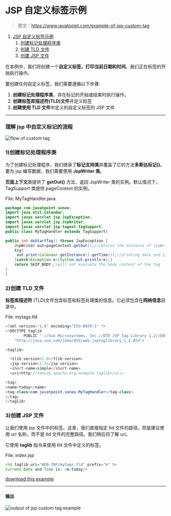 # JSP 自定义标签示例

> 原文：<https://www.javatpoint.com/example-of-jsp-custom-tag>

1.  [JSP 自定义标签示例](#)
    1.  [创建标记处理程序类](#step1)
    2.  [创建 TLD 文件](#step2)
    3.  [创建 JSP 文件](#step3)

在本例中，我们将创建一个**自定义标签，打印当前日期和时间**。我们正在标签的开始执行操作。

要创建任何自定义标签，我们需要遵循以下步骤:

1.  **创建标记处理程序类**，并在标记的开始或结束时执行操作。
2.  **创建标签库描述符(TLD)文件**并定义标签
3.  **创建使用 TLD 文件**中定义的自定义标签的 JSP 文件

* * *

### 理解 jsp 中自定义标记的流程

![flow of custom tag](../img/6e5270b61198d433eb3dc3462489efdf.png)

### 1)创建标记处理程序类

为了创建标记处理程序，我们继承了**标记支持类**并覆盖了它的方法**多斯达标记()**。要为 jsp 编写数据，我们需要使用 **JspWriter 类**。

**页面上下文**类提供了 **getOut()** 方法，返回 JspWriter 类的实例。默认情况下，TagSupport 类提供 pageContext 的实例。

File: MyTagHandler.java

```java
package com.javatpoint.sonoo;
import java.util.Calendar;
import javax.servlet.jsp.JspException;
import javax.servlet.jsp.JspWriter;
import javax.servlet.jsp.tagext.TagSupport;
public class MyTagHandler extends TagSupport{

public int doStartTag() throws JspException {
	JspWriter out=pageContext.getOut();//returns the instance of JspWriter
	try{
	 out.print(Calendar.getInstance().getTime());//printing date and time using JspWriter
	}catch(Exception e){System.out.println(e);}
	return SKIP_BODY;//will not evaluate the body content of the tag
}
}

```

### 2)创建 TLD 文件

**标签库描述符** (TLD)文件包含标签和标签处理类的信息。它必须包含在**网络信息**目录中。

File: mytags.tld

```java
<?xml version="1.0" encoding="ISO-8859-1" ?>
<!DOCTYPE taglib
        PUBLIC "-//Sun Microsystems, Inc.//DTD JSP Tag Library 1.2//EN"
	"http://java.sun.com/j2ee/dtd/web-jsptaglibrary_1_2.dtd">

<taglib>

  <tlib-version>1.0</tlib-version>
  <jsp-version>1.2</jsp-version>
  <short-name>simple</short-name>
  <uri>http://tomcat.apache.org/example-taglib</uri>

<tag>
<name>today</name>
<tag-class>com.javatpoint.sonoo.MyTagHandler</tag-class>
</tag>
</taglib>

```

### 3)创建 JSP 文件

让我们使用 jsp 文件中的标签。这里，我们直接指定 tld 文件的路径。但是建议使用 uri 名称，而不是 tld 文件的完整路径。我们稍后将了解 uri。

它使用 **taglib** 指令来使用 tld 文件中定义的标签。

File: index.jsp

```java
<%@ taglib uri="WEB-INF/mytags.tld" prefix="m" %>
Current Date and Time is: <m:today/>

```

[download this example](https://static.javatpoint.com/src/jsp/cu1.zip)

* * *

#### 输出

![output of jsp custom tag example](../img/ce442d3a41a930329ed4bfec51072b3c.png)